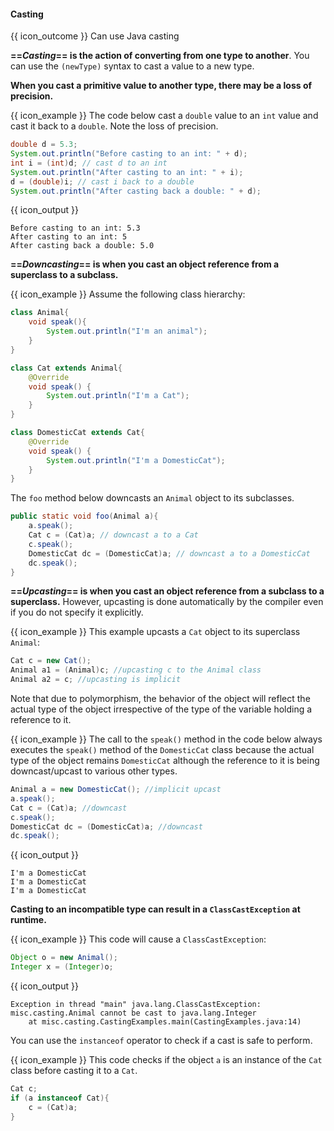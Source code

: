 <div id="title">

#### Casting

</div>

<span id="prereqs"></span>

<span id="outcomes">{{ icon_outcome }} Can use Java casting</span>

<div id="body">

**==_Casting_== is the action of converting from one type to another**. You can use the `(newType)` syntax to cast a value to a new type.

**When you cast a primitive value to another type, there may be a loss of precision.**

<box>

{{ icon_example }} The code below cast a `double` value to an `int` value and cast it back to a `double`. Note the loss of precision.

```java
double d = 5.3;
System.out.println("Before casting to an int: " + d);
int i = (int)d; // cast d to an int
System.out.println("After casting to an int: " + i);
d = (double)i; // cast i back to a double
System.out.println("After casting back a double: " + d);
```
{{ icon_output }}
```
Before casting to an int: 5.3
After casting to an int: 5
After casting back a double: 5.0
```

</box>

**==_Downcasting_== is when you cast an object reference from a superclass to a subclass.**

<box>

{{ icon_example }} Assume the following class hierarchy:

```java
class Animal{
    void speak(){
        System.out.println("I'm an animal");
    }
}

class Cat extends Animal{
    @Override
    void speak() {
        System.out.println("I'm a Cat");
    }
}

class DomesticCat extends Cat{
    @Override
    void speak() {
        System.out.println("I'm a DomesticCat");
    }
}
```

The `foo` method below downcasts an `Animal` object to its subclasses.

```java
public static void foo(Animal a){
    a.speak();
    Cat c = (Cat)a; // downcast a to a Cat
    c.speak();
    DomesticCat dc = (DomesticCat)a; // downcast a to a DomesticCat
    dc.speak();
}
```

</box>

**==_Upcasting_== is when you cast an object reference from a subclass to a superclass.** However, upcasting is done automatically by the compiler even if you do not specify it explicitly.

<box>

{{ icon_example }} This example upcasts a `Cat` object to its superclass `Animal`:

```java
Cat c = new Cat();
Animal a1 = (Animal)c; //upcasting c to the Animal class
Animal a2 = c; //upcasting is implicit

```

</box>

Note that due to polymorphism, the behavior of the object will reflect the actual type of the object irrespective of the type of the variable holding a reference to it.

<box>

{{ icon_example }} The call to the `speak()` method in the code below always executes the `speak()` method of the `DomesticCat` class because the actual type of the object remains `DomesticCat` although the reference to it is being downcast/upcast to various other types.
```java
Animal a = new DomesticCat(); //implicit upcast
a.speak();
Cat c = (Cat)a; //downcast
c.speak();
DomesticCat dc = (DomesticCat)a; //downcast
dc.speak();
```
{{ icon_output }}
```
I'm a DomesticCat
I'm a DomesticCat
I'm a DomesticCat
```

</box>

**Casting to an incompatible type can result in a `ClassCastException` at runtime.**

<box>

{{ icon_example }} This code will cause a `ClassCastException`:

```java
Object o = new Animal();
Integer x = (Integer)o;
```
{{ icon_output }}
```
Exception in thread "main" java.lang.ClassCastException: misc.casting.Animal cannot be cast to java.lang.Integer
	at misc.casting.CastingExamples.main(CastingExamples.java:14)
```
</box>

You can use the `instanceof` operator to check if a cast is safe to perform.

<box>

{{ icon_example }} This code checks if the object `a` is an instance of the `Cat` class before casting it to a `Cat`.

```java
Cat c;
if (a instanceof Cat){
    c = (Cat)a;
}
```
</box>

</div>

<div id="extras">
</div>